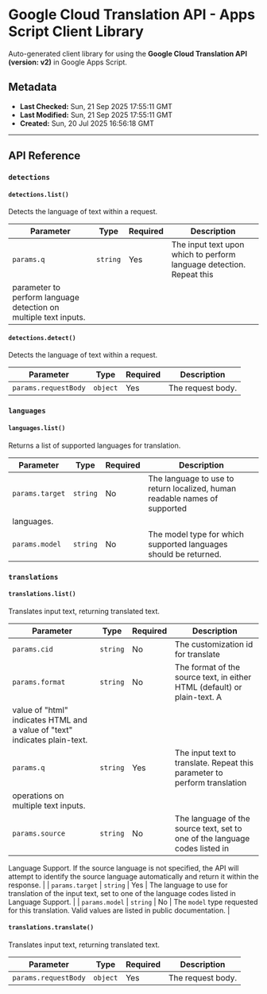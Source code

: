 # Google Cloud Translation API - Apps Script Client Library

Auto-generated client library for using the **Google Cloud Translation API (version: v2)** in Google Apps Script.

## Metadata

- **Last Checked:** Sun, 21 Sep 2025 17:55:11 GMT
- **Last Modified:** Sun, 21 Sep 2025 17:55:11 GMT
- **Created:** Sun, 20 Jul 2025 16:56:18 GMT



---

## API Reference

### `detections`

#### `detections.list()`

Detects the language of text within a request.

| Parameter | Type | Required | Description |
|---|---|---|---|
| `params.q` | `string` | Yes | The input text upon which to perform language detection. Repeat this
parameter to perform language detection on multiple text inputs. |

#### `detections.detect()`

Detects the language of text within a request.

| Parameter | Type | Required | Description |
|---|---|---|---|
| `params.requestBody` | `object` | Yes | The request body. |

### `languages`

#### `languages.list()`

Returns a list of supported languages for translation.

| Parameter | Type | Required | Description |
|---|---|---|---|
| `params.target` | `string` | No | The language to use to return localized, human readable names of supported
languages. |
| `params.model` | `string` | No | The model type for which supported languages should be returned. |

### `translations`

#### `translations.list()`

Translates input text, returning translated text.

| Parameter | Type | Required | Description |
|---|---|---|---|
| `params.cid` | `string` | No | The customization id for translate |
| `params.format` | `string` | No | The format of the source text, in either HTML (default) or plain-text. A
value of "html" indicates HTML and a value of "text" indicates plain-text. |
| `params.q` | `string` | Yes | The input text to translate. Repeat this parameter to perform translation
operations on multiple text inputs. |
| `params.source` | `string` | No | The language of the source text, set to one of the language codes listed in
Language Support. If the source language is not specified, the API will
attempt to identify the source language automatically and return it within
the response. |
| `params.target` | `string` | Yes | The language to use for translation of the input text, set to one of the
language codes listed in Language Support. |
| `params.model` | `string` | No | The `model` type requested for this translation. Valid values are
listed in public documentation. |

#### `translations.translate()`

Translates input text, returning translated text.

| Parameter | Type | Required | Description |
|---|---|---|---|
| `params.requestBody` | `object` | Yes | The request body. |